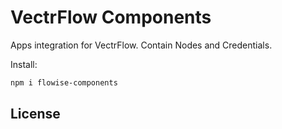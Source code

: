 <!-- markdownlint-disable MD030 -->

# VectrFlow Components

Apps integration for VectrFlow. Contain Nodes and Credentials.

Install:

```bash
npm i flowise-components
```

## License
